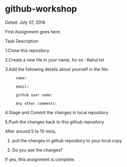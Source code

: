# github-workshop
Dated: July 07, 2018

First Assignment goes here.

Task Description

1.Clone this repository

2.Create a new file in your name, for ex : Rahul.txt

3.Add the following details about yourself in the file: 

         name: 
   
         email:
   
         github user name:
   
         Any other comments:
   
 4.Stage and Commit the changes in local repository
 
 5.Push the changes back to this github repository
 
 
 After around 5 to 10 mins,
 
 1. pull the changes in github repository to your local copy
 
 2. Do you see the changes?
 
 
 If yes, this assignment is complete.
